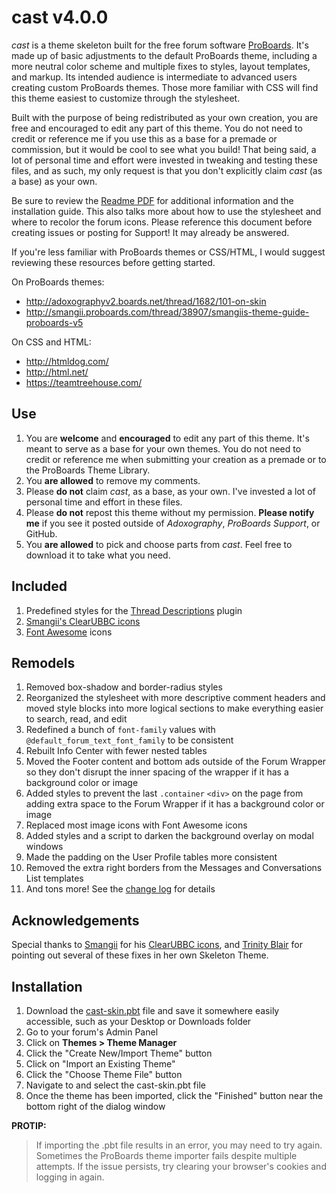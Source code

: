 # cast v4.0.0
*cast* is a theme skeleton built for the free forum software [ProBoards](https://proboards.com/). It's made up of basic adjustments to the default ProBoards theme, including a more neutral color scheme and multiple fixes to styles, layout templates, and markup. Its intended audience is intermediate to advanced users creating custom ProBoards themes. Those more familiar with CSS will find this theme easiest to customize through the stylesheet.

Built with the purpose of being redistributed as your own creation, you are free and encouraged to edit any part of this theme. You do not need to credit or reference me if you use this as a base for a premade or commission, but it would be cool to see what you build! That being said, a lot of personal time and effort were invested in tweaking and testing these files, and as such, my only request is that you don't explicitly claim *cast* (as a base) as your own.

Be sure to review the [Readme PDF](cast-skin-readme.pdf) for additional information and the installation guide. This also talks more about how to use the stylesheet and where to recolor the forum icons. Please reference this document before creating issues or posting for Support! It may already be answered.

If you're less familiar with ProBoards themes or CSS/HTML, I would suggest reviewing these resources before getting started.

On ProBoards themes:
* http://adoxographyv2.boards.net/thread/1682/101-on-skin
* http://smangii.proboards.com/thread/38907/smangiis-theme-guide-proboards-v5

On CSS and HTML:
* http://htmldog.com/
* http://html.net/
* https://teamtreehouse.com/

## Use
1. You are **welcome** and **encouraged** to edit any part of this theme. It's meant to serve as a base for your own themes. You do not need to credit or reference me when submitting your creation as a premade or to the ProBoards Theme Library.
2. You **are allowed** to remove my comments.
3. Please **do not** claim *cast*, as a base, as your own. I've invested a lot of personal time and effort in these files.
4. Please **do not** repost this theme without my permission. **Please notify me** if you see it posted outside of *Adoxography*, *ProBoards Support*, or GitHub.
5. You **are allowed** to pick and choose parts from *cast*. Feel free to download it to take what you need.

## Included
1. Predefined styles for the [Thread Descriptions](https://www.proboards.com/library/plugins/item/8) plugin
2. [Smangii's ClearUBBC icons](http://smangii.proboards.com/thread/38879/clearubbc-icons-perfect-any-theme)
3. [Font Awesome](https://fontawesome.com/) icons

## Remodels
1. Removed box-shadow and border-radius styles
2. Reorganized the stylesheet with more descriptive comment headers and moved style blocks into more logical sections to make everything easier to search, read, and edit
3. Redefined a bunch of `font-family` values with `@default_forum_text_font_family` to be consistent
4. Rebuilt Info Center with fewer nested tables
5. Moved the Footer content and bottom ads outside of the Forum Wrapper so they don't disrupt the inner spacing of the wrapper if it has a background color or image
6. Added styles to prevent the last `.container` `<div>` on the page from adding extra space to the Forum Wrapper if it has a background color or image
7. Replaced most image icons with Font Awesome icons
8. Added styles and a script to darken the background overlay on modal windows
9. Made the padding on the User Profile tables more consistent
10. Removed the extra right borders from the Messages and Conversations List templates
11. And tons more! See the [change log](CHANGELOG.md) for details

## Acknowledgements
Special thanks to [Smangii](http://smangii.proboards.com/user/1) for his [ClearUBBC icons](http://smangii.proboards.com/thread/38879/clearubbc-icons-perfect-any-theme), and [Trinity Blair](http://adoxographyv2.boards.net/user/1) for pointing out several of these fixes in her own Skeleton Theme.

## Installation
1. Download the [cast-skin.pbt](cast-skin.pbt) file and save it somewhere easily accessible, such as your Desktop or Downloads folder
2. Go to your forum's Admin Panel
3. Click on **Themes > Theme Manager**
4. Click the "Create New/Import Theme" button
5. Click on "Import an Existing Theme"
6. Click the "Choose Theme File" button
7. Navigate to and select the cast-skin.pbt file
8. Once the theme has been imported, click the "Finished" button near the bottom right of the dialog window

**PROTIP:**
> If importing the .pbt file results in an error, you may need to try again. Sometimes the ProBoards theme importer fails despite multiple attempts. If the issue persists, try clearing your browser's cookies and logging in again.
